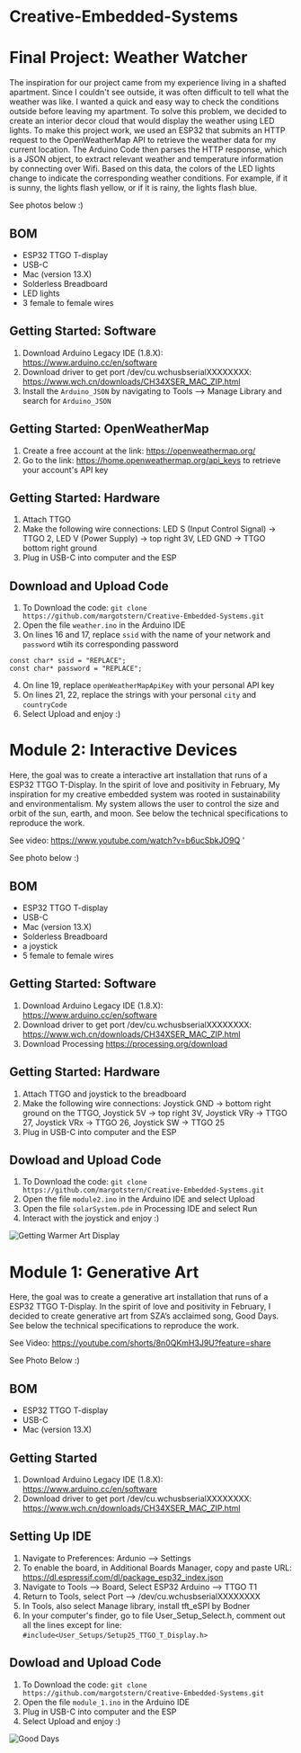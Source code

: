 # Creative-Embedded-Systems

# Final Project: Weather Watcher
The inspiration for our project came from my experience living in a shafted apartment. Since I couldn't see outside, it was often difficult to tell what the weather was like. I wanted a quick and easy way to check the conditions outside before leaving my apartment. To solve this problem, we decided to create an interior decor cloud that would display the weather using LED lights. To make this project work, we used an ESP32 that submits an HTTP request to the OpenWeatherMap API to retrieve the weather data for my current location. The Arduino Code then parses the HTTP response, which is a JSON object, to extract relevant weather and temperature information by connecting over Wifi. Based on this data, the colors of the LED lights change to indicate the corresponding weather conditions. For example, if it is sunny, the lights flash yellow, or if it is rainy, the lights flash blue. 

See photos below :)
## BOM
- ESP32 TTGO T-display
- USB-C
- Mac (version 13.X)
- Solderless Breadboard
- LED lights
- 3 female to female wires


## Getting Started: Software
1. Download Arduino Legacy IDE (1.8.X): https://www.arduino.cc/en/software 
2. Download driver to get port /dev/cu.wchusbserialXXXXXXXX: https://www.wch.cn/downloads/CH34XSER_MAC_ZIP.html
3. Install the `Arduino_JSON` by navigating to Tools --> Manage Library and search for `Arduino_JSON`

## Getting Started: OpenWeatherMap
1. Create a free account at the link: https://openweathermap.org/ 
2. Go to the link: https://home.openweathermap.org/api_keys to retrieve your account's API key

## Getting Started: Hardware
1. Attach TTGO 
2. Make the following wire connections: LED S (Input Control Signal) -> TTGO 2, LED V (Power Supply) -> top right 3V, LED GND -> TTGO bottom right ground
3. Plug in USB-C into computer and the ESP

## Download and Upload Code
1. To Download the code: `git clone https://github.com/margotstern/Creative-Embedded-Systems.git`
2. Open the file `weather.ino` in the Arduino IDE
3. On lines 16 and 17, replace `ssid` with the name of your network and `password` wtih its corresponding password
```
const char* ssid = "REPLACE";
const char* password = "REPLACE"; 
```
4. On line 19, replace `openWeatherMapApiKey` with your personal API key
5. On lines 21, 22, replace the strings with your personal `city` and `countryCode`
6. Select Upload and enjoy :)





# Module 2: Interactive Devices
Here, the goal was to create a interactive art installation that runs of a ESP32 TTGO T-Display. In the spirit of love and positivity in February, My inspiration for my creative embedded system was rooted in sustainability and environmentalism. My system allows the user to control the size and orbit of the sun, earth, and moon. See below the technical specifications to reproduce the work. 

See video: https://www.youtube.com/watch?v=b6ucSbkJO9Q '

See photo below :)
## BOM
- ESP32 TTGO T-display
- USB-C
- Mac (version 13.X)
- Solderless Breadboard
- a joystick
- 5 female to female wires

## Getting Started: Software
1. Download Arduino Legacy IDE (1.8.X): https://www.arduino.cc/en/software 
2. Download driver to get port /dev/cu.wchusbserialXXXXXXXX: https://www.wch.cn/downloads/CH34XSER_MAC_ZIP.html
3. Download Processing https://processing.org/download

## Getting Started: Hardware
1. Attach TTGO and joystick to the breadboard
2. Make the following wire connections: Joystick GND -> bottom right ground on the TTGO, Joystick 5V -> top right 3V, Joystick VRy -> TTGO 27, Joystick VRx -> TTGO 26, Joystick SW  -> TTGO 25
3. Plug in USB-C into computer and the ESP

## Dowload and Upload Code
1. To Download the code: `git clone https://github.com/margotstern/Creative-Embedded-Systems.git`
2. Open the file `module2.ino` in the Arduino IDE and select Upload
3. Open the file `solarSystem.pde` in Processing IDE and select Run
4. Interact with the joystick and enjoy :)

![Getting Warmer Art Display](https://i.imgur.com/2sMuSdh.jpg)

# Module 1: Generative Art
Here, the goal was to create a generative art installation that runs of a ESP32 TTGO T-Display. In the spirit of love and positivity in February, I decided to create generative art from SZA’s acclaimed song, Good Days. See below the technical specifications to reproduce the work. 

See Video: https://youtube.com/shorts/8n0QKmH3J9U?feature=share

See Photo Below :)
## BOM
- ESP32 TTGO T-display
- USB-C
- Mac (version 13.X)


## Getting Started
1. Download Arduino Legacy IDE (1.8.X): https://www.arduino.cc/en/software 
2. Download driver to get port /dev/cu.wchusbserialXXXXXXXX: https://www.wch.cn/downloads/CH34XSER_MAC_ZIP.html

## Setting Up IDE
1. Navigate to Preferences: Ardunio --> Settings 
2. To enable the board, in Additional Boards Manager, copy and paste URL: https://dl.espressif.com/dl/package_esp32_index.json
3. Navigate to Tools --> Board, Select ESP32 Arduino --> TTGO T1
4. Return to Tools, select Port --> /dev/cu.wchusbserialXXXXXXXX
5. In Tools, also select Manage library, install tft_eSPI by Bodner
6. In your computer's finder, go to file User_Setup_Select.h, comment out all the lines except for line: `#include<User_Setups/Setup25_TTGO_T_Display.h>`

## Dowload and Upload Code
1. To Download the code: `git clone https://github.com/margotstern/Creative-Embedded-Systems.git`
2. Open the file `module_1.ino` in the Arduino IDE
3. Plug in USB-C into computer and the ESP
4. Select Upload and enjoy :)


![Good Days](https://i.imgur.com/RUWO6kW.jpg)
